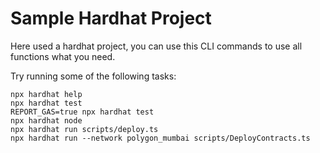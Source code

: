 # Sample Hardhat Project

Here used a hardhat project, you can use this CLI commands to use all functions what you need.

Try running some of the following tasks:

```shell
npx hardhat help
npx hardhat test
REPORT_GAS=true npx hardhat test
npx hardhat node
npx hardhat run scripts/deploy.ts
npx hardhat run --network polygon_mumbai scripts/DeployContracts.ts 
```
